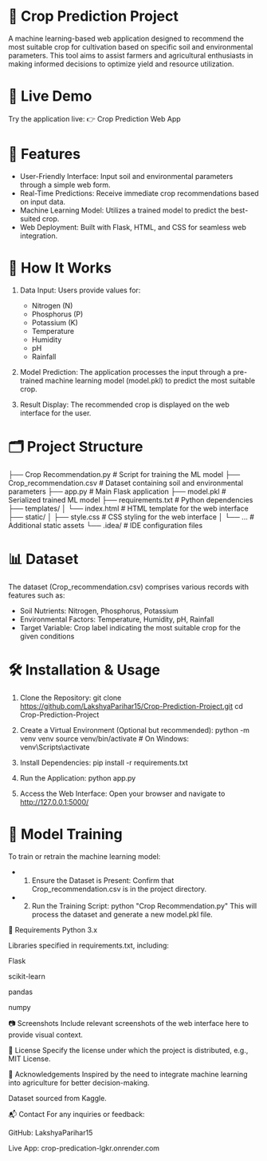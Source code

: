 # 🌾 Crop Prediction Project
A machine learning-based web application designed to recommend the most suitable crop for cultivation based on specific soil and environmental parameters. This tool aims to assist farmers and agricultural enthusiasts in making informed decisions to optimize yield and resource utilization.

# 🔗 Live Demo
Try the application live:
👉 Crop Prediction Web App

# 🚀 Features
- User-Friendly Interface: Input soil and environmental parameters through a simple web form.
- Real-Time Predictions: Receive immediate crop recommendations based on input data.
- Machine Learning Model: Utilizes a trained model to predict the best-suited crop.
- Web Deployment: Built with Flask, HTML, and CSS for seamless web integration.

# 🧠 How It Works
1. Data Input: Users provide values for:
   - Nitrogen (N)
   - Phosphorus (P)
   - Potassium (K)
   - Temperature
   - Humidity
   - pH
   - Rainfall

2. Model Prediction: The application processes the input through a pre-trained machine learning model (model.pkl) to predict the most suitable crop.

3. Result Display: The recommended crop is displayed on the web interface for the user.

# 🗂️ Project Structure
├── Crop Recommendation.py       # Script for training the ML model
├── Crop_recommendation.csv      # Dataset containing soil and environmental parameters
├── app.py                       # Main Flask application
├── model.pkl                    # Serialized trained ML model
├── requirements.txt             # Python dependencies
├── templates/
│   └── index.html               # HTML template for the web interface
├── static/
│   ├── style.css                # CSS styling for the web interface
│   └── ...                      # Additional static assets
└── .idea/                       # IDE configuration files

# 📊 Dataset
The dataset (Crop_recommendation.csv) comprises various records with features such as:
- Soil Nutrients: Nitrogen, Phosphorus, Potassium
- Environmental Factors: Temperature, Humidity, pH, Rainfall
- Target Variable: Crop label indicating the most suitable crop for the given conditions

# 🛠️ Installation & Usage
1. Clone the Repository:
   git clone https://github.com/LakshyaParihar15/Crop-Prediction-Project.git
   cd Crop-Prediction-Project

3. Create a Virtual Environment (Optional but recommended):
python -m venv venv
source venv/bin/activate  # On Windows: venv\Scripts\activate

4. Install Dependencies:
pip install -r requirements.txt

5. Run the Application:
python app.py

6. Access the Web Interface:
Open your browser and navigate to http://127.0.0.1:5000/

# 🤖 Model Training
To train or retrain the machine learning model:
- 1. Ensure the Dataset is Present: Confirm that Crop_recommendation.csv is in the project directory.
- 2. Run the Training Script:
python "Crop Recommendation.py"
This will process the dataset and generate a new model.pkl file.

📌 Requirements
Python 3.x

Libraries specified in requirements.txt, including:

Flask

scikit-learn

pandas

numpy

📷 Screenshots
Include relevant screenshots of the web interface here to provide visual context.

📄 License
Specify the license under which the project is distributed, e.g., MIT License.

🙌 Acknowledgements
Inspired by the need to integrate machine learning into agriculture for better decision-making.

Dataset sourced from Kaggle.

📬 Contact
For any inquiries or feedback:

GitHub: LakshyaParihar15

Live App: crop-predication-lgkr.onrender.com
